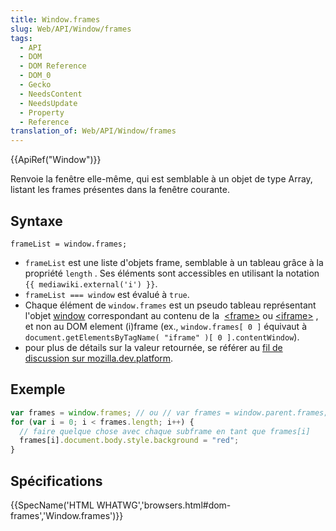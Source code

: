 ```yaml
---
title: Window.frames
slug: Web/API/Window/frames
tags:
  - API
  - DOM
  - DOM Reference
  - DOM_0
  - Gecko
  - NeedsContent
  - NeedsUpdate
  - Property
  - Reference
translation_of: Web/API/Window/frames
---
```

{{ApiRef("Window")}}

Renvoie la fenêtre elle-même, qui est semblable à un objet de type Array, listant les frames présentes dans la fenêtre courante.

## Syntaxe

    frameList = window.frames;

- `frameList` est une liste d'objets frame, semblable à un tableau grâce à la propriété `length` . Ses éléments sont accessibles en utilisant la notation  `{{ mediawiki.external('i') }}`.
- `frameList === window` est évalué à `true`.
- Chaque élément de `window.frames` est un pseudo tableau représentant l'objet [window](/en/DOM/window) correspondant au contenu de la  [\<frame>](/en/HTML/Element/frame) ou [\<iframe>](/en/HTML/Element/iframe) , et non au DOM element (i)frame (ex., `window.frames[ 0 ]` équivaut à `document.getElementsByTagName( "iframe" )[ 0 ].contentWindow`).
- pour plus de détails sur la valeur retournée, se référer au [fil de discussion sur mozilla.dev.platform](http://groups.google.com/group/mozilla.dev.platform/browse_thread/thread/5628c6f346859d4f/169aa7004565066?hl=en&ie=UTF-8&oe=utf-8&q=window.frames&pli=1).

## Exemple

```js
var frames = window.frames; // ou // var frames = window.parent.frames;
for (var i = 0; i < frames.length; i++) {
  // faire quelque chose avec chaque subframe en tant que frames[i]
  frames[i].document.body.style.background = "red";
}
```

## Spécifications

{{SpecName('HTML WHATWG','browsers.html#dom-frames','Window.frames')}}
